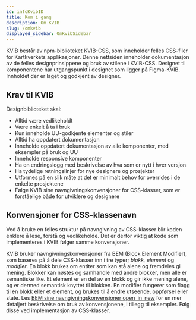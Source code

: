 ```yaml
---
id: infoKvibID
title: Kom i gang
description: Om KVIB
slug: /omkvib
displayed_sidebar: OmKvibSidebar
---
```


KVIB består av npm-biblioteket KVIB-CSS, som inneholder felles CSS-filer for Kartkverkets applikasjoner.
Denne nettsiden inneholder dokumentasjon av de felles designprinsippene og bruk av stilene i KVIB-CSS. Designet til komponentene har utgangspunkt i designet som ligger på Figma-KVIB. Innholdet der er laget og godkjent av designer.

## Krav til KVIB

Designbiblioteket skal:

* Alltid være vedlikeholdt
* Være enkelt å ta i bruk
* Kun inneholde UU-godkjente elementer og stiler
* Alltid ha oppdatert dokumentasjon
* Inneholde oppdatert dokumentasjon av alle komponenter, med eksempler på bruk og UU
* Inneholde responsive komponenter
* Ha en endringslogg med beskrivelse av hva som er nytt i hver versjon
* Ha tydelige retningslinjer for nye designere og prosjekter
* Utformes på en slik måte at det er minimalt behov for overrides i de enkelte prosjektene
* Følge KVIB sine navngivningskonvensjoner for CSS-klasser, som er forståelige både for utviklere og designere


## Konvensjoner for CSS-klassenavn
Ved å bruke en felles struktur på navngivning av CSS-klasser blir koden enklere å lese, forstå og vedlikeholde. Det er derfor viktig at kode som implementeres i KVIB følger samme konvensjoner.

KVIB bruker navngivningskonvensjoner fra BEM (Block Element Modifier), som baseres på å dele CSS-klasser inn i tre typer; _blokk, element_ og _modifier_. En blokk brukes om entiter som kan stå alene og fremdeles gi mening.
Blokker kan nøstes og samhandle med andre blokker, men alle er semantiske like.
Et element er en del av en blokk og gir ikke mening alene, og er dermed semantisk knyttet til blokken. En modifier fungerer som flagg til en blokk eller et element, og brukes til å endre utseende, oppførsel eller state.
Les [BEM sine navngivningskonvensjoner <span class="material-symbols-outlined">open_in_new</span>](https://en.bem.info/methodology/naming-convention/) for en mer detaljert beskrivelse om bruk av konvensjonene, i tillegg til eksempler. Følg disse ved implementasjon av CSS-klasser. 
